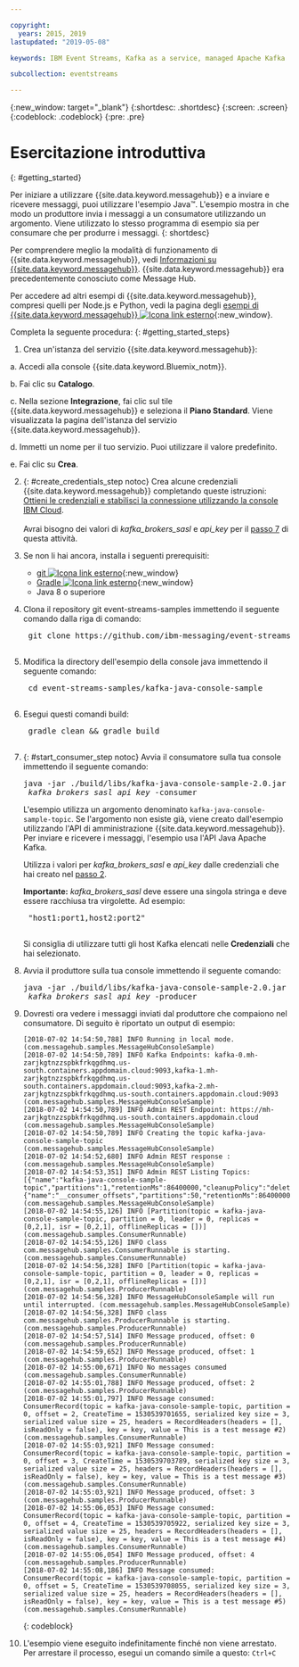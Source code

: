 ```yaml
---

copyright:
  years: 2015, 2019
lastupdated: "2019-05-08"

keywords: IBM Event Streams, Kafka as a service, managed Apache Kafka

subcollection: eventstreams

---
```


{:new_window: target="_blank"}
{:shortdesc: .shortdesc}
{:screen: .screen}
{:codeblock: .codeblock}
{:pre: .pre}

# Esercitazione introduttiva
{: #getting_started}

Per iniziare a utilizzare {{site.data.keyword.messagehub}}
e a inviare e ricevere messaggi, puoi utilizzare l'esempio Java™. L'esempio mostra in che modo un produttore invia
i messaggi a un consumatore utilizzando un argomento. Viene utilizzato lo stesso programma di esempio sia per consumare che per produrre
i messaggi.
{: shortdesc}

Per comprendere meglio la modalità di funzionamento di {{site.data.keyword.messagehub}}, vedi [Informazioni su {{site.data.keyword.messagehub}}](/docs/services/EventStreams?topic=eventstreams-about). {{site.data.keyword.messagehub}} era precedentemente conosciuto come Message Hub.

Per accedere ad altri esempi di {{site.data.keyword.messagehub}}, compresi quelli per Node.js e Python, vedi la pagina degli [esempi di {{site.data.keyword.messagehub}} ![Icona link esterno](../../icons/launch-glyph.svg "Icona link esterno")](https://github.com/ibm-messaging/event-streams-samples){:new_window}.

<!-- 11/01/18 - Karen - removing diagram as requested by James
![Java sample overview diagram](getting_started_sample.gif "Overview diagram of Java sample showing the flow of messages.")
-->

Completa la seguente procedura:
{: #getting_started_steps}
 
1. Crea un'istanza del servizio {{site.data.keyword.messagehub}}:

  a. Accedi alla console {{site.data.keyword.Bluemix_notm}}. 
  
  b. Fai clic su **Catalogo**.
  
  c. Nella sezione **Integrazione**, fai clic sul tile {{site.data.keyword.messagehub}} e seleziona il **Piano Standard**. Viene visualizzata la pagina dell'istanza del servizio {{site.data.keyword.messagehub}}.
  
  d. Immetti un nome per il tuo servizio. Puoi utilizzare il valore predefinito.
  
  e. Fai clic su **Crea**.

2. {: #create_credentials_step notoc} Crea alcune credenziali {{site.data.keyword.messagehub}} completando queste istruzioni: [Ottieni le credenziali e stabilisci la connessione utilizzando la console IBM Cloud](/docs/services/EventStreams?topic=eventstreams-connecting#connect_standard_cf_console).
   <br/>
   <br/>Avrai bisogno dei valori di *kafka_brokers_sasl* e *api_key* per il [passo 7](/docs/services/EventStreams?topic=eventstreams-getting_started#start_consumer_step) di questa attività.   

3. Se non li hai ancora, installa i seguenti prerequisiti:

    * [git ![Icona link esterno](../../icons/launch-glyph.svg "Icona link esterno")](https://git-scm.com/){:new_window}
	* [Gradle ![Icona link esterno](../../icons/launch-glyph.svg "Icona link esterno")](https://gradle.org/){:new_window}
    * Java 8 o superiore
 
4. Clona il repository git event-streams-samples immettendo il seguente comando dalla riga di comando:

    <pre class="pre">
    git clone https://github.com/ibm-messaging/event-streams-samples.git
    </pre>

5. Modifica la directory dell'esempio della console java immettendo il seguente comando:

    <pre class="pre">
    cd event-streams-samples/kafka-java-console-sample
    </pre>

6. Esegui questi comandi build:

    <pre class="pre">
    gradle clean && gradle build
    </pre>

7. {: #start_consumer_step notoc} Avvia il consumatore sulla tua console immettendo il seguente comando:

    <pre class="pre">java -jar ./build/libs/kafka-java-console-sample-2.0.jar
	<var class="keyword varname">kafka_brokers_sasl</var> <var class="keyword varname">api_key</var> -consumer</pre>
    
    L'esempio utilizza un argomento denominato `kafka-java-console-sample-topic`. Se l'argomento non esiste
    già, viene creato dall'esempio utilizzando l'API di amministrazione {{site.data.keyword.messagehub}}. Per inviare e ricevere i
    messaggi, l'esempio usa l'API Java Apache Kafka.

    Utilizza i valori per *kafka_brokers_sasl*
    e *api_key* dalle credenziali che hai creato nel [passo 2](/docs/services/EventStreams?topic=eventstreams-getting_started#create_credentials_step).
	<p></p>

	**Importante:** *kafka_brokers_sasl* deve essere una singola stringa e deve essere racchiusa tra virgolette. Ad esempio:

    <pre class="pre">
    "host1:port1,host2:port2"
    </pre>

    Si consiglia di utilizzare tutti gli host Kafka elencati nelle **Credenziali** che hai selezionato.

8. Avvia il produttore sulla tua console immettendo il seguente comando:
   
    <pre class="pre">java -jar ./build/libs/kafka-java-console-sample-2.0.jar
	<var class="keyword varname">kafka_brokers_sasl</var> <var class="keyword varname">api_key</var> -producer</pre>
  
9. Dovresti ora vedere i messaggi inviati dal produttore che compaiono nel consumatore. Di seguito è
riportato un output di esempio:

    ```
    [2018-07-02 14:54:50,788] INFO Running in local mode. (com.messagehub.samples.MessageHubConsoleSample)
    [2018-07-02 14:54:50,789] INFO Kafka Endpoints: kafka-0.mh-zarjkgtnzzspbkfrkqgdhmq.us-south.containers.appdomain.cloud:9093,kafka-1.mh-zarjkgtnzzspbkfrkqgdhmq.us-south.containers.appdomain.cloud:9093,kafka-2.mh-zarjkgtnzzspbkfrkqgdhmq.us-south.containers.appdomain.cloud:9093 (com.messagehub.samples.MessageHubConsoleSample)
    [2018-07-02 14:54:50,789] INFO Admin REST Endpoint: https://mh-zarjkgtnzzspbkfrkqgdhmq.us-south.containers.appdomain.cloud (com.messagehub.samples.MessageHubConsoleSample)
    [2018-07-02 14:54:50,789] INFO Creating the topic kafka-java-console-sample-topic (com.messagehub.samples.MessageHubConsoleSample)
    [2018-07-02 14:54:52,680] INFO Admin REST response : (com.messagehub.samples.MessageHubConsoleSample)
    [2018-07-02 14:54:53,351] INFO Admin REST Listing Topics: [{"name":"kafka-java-console-sample-topic","partitions":1,"retentionMs":86400000,"cleanupPolicy":"delete"},{"name":"__consumer_offsets","partitions":50,"retentionMs":86400000,"cleanupPolicy":"compact"}] (com.messagehub.samples.MessageHubConsoleSample)
    [2018-07-02 14:54:55,126] INFO [Partition(topic = kafka-java-console-sample-topic, partition = 0, leader = 0, replicas = [0,2,1], isr = [0,2,1], offlineReplicas = [])] (com.messagehub.samples.ConsumerRunnable)
    [2018-07-02 14:54:55,126] INFO class com.messagehub.samples.ConsumerRunnable is starting. (com.messagehub.samples.ConsumerRunnable)
    [2018-07-02 14:54:56,328] INFO [Partition(topic = kafka-java-console-sample-topic, partition = 0, leader = 0, replicas = [0,2,1], isr = [0,2,1], offlineReplicas = [])] (com.messagehub.samples.ProducerRunnable)
    [2018-07-02 14:54:56,328] INFO MessageHubConsoleSample will run until interrupted. (com.messagehub.samples.MessageHubConsoleSample)
    [2018-07-02 14:54:56,328] INFO class com.messagehub.samples.ProducerRunnable is starting. (com.messagehub.samples.ProducerRunnable)
    [2018-07-02 14:54:57,514] INFO Message produced, offset: 0 (com.messagehub.samples.ProducerRunnable)
    [2018-07-02 14:54:59,652] INFO Message produced, offset: 1 (com.messagehub.samples.ProducerRunnable)
    [2018-07-02 14:55:00,671] INFO No messages consumed (com.messagehub.samples.ConsumerRunnable)
    [2018-07-02 14:55:01,788] INFO Message produced, offset: 2 (com.messagehub.samples.ProducerRunnable)
    [2018-07-02 14:55:01,797] INFO Message consumed: ConsumerRecord(topic = kafka-java-console-sample-topic, partition = 0, offset = 2, CreateTime = 1530539701655, serialized key size = 3, serialized value size = 25, headers = RecordHeaders(headers = [], isReadOnly = false), key = key, value = This is a test message #2) (com.messagehub.samples.ConsumerRunnable)
    [2018-07-02 14:55:03,921] INFO Message consumed: ConsumerRecord(topic = kafka-java-console-sample-topic, partition = 0, offset = 3, CreateTime = 1530539703789, serialized key size = 3, serialized value size = 25, headers = RecordHeaders(headers = [], isReadOnly = false), key = key, value = This is a test message #3) (com.messagehub.samples.ConsumerRunnable)
    [2018-07-02 14:55:03,921] INFO Message produced, offset: 3 (com.messagehub.samples.ProducerRunnable)
    [2018-07-02 14:55:06,053] INFO Message consumed: ConsumerRecord(topic = kafka-java-console-sample-topic, partition = 0, offset = 4, CreateTime = 1530539705922, serialized key size = 3, serialized value size = 25, headers = RecordHeaders(headers = [], isReadOnly = false), key = key, value = This is a test message #4) (com.messagehub.samples.ConsumerRunnable)
    [2018-07-02 14:55:06,054] INFO Message produced, offset: 4 (com.messagehub.samples.ProducerRunnable)
    [2018-07-02 14:55:08,186] INFO Message consumed: ConsumerRecord(topic = kafka-java-console-sample-topic, partition = 0, offset = 5, CreateTime = 1530539708055, serialized key size = 3, serialized value size = 25, headers = RecordHeaders(headers = [], isReadOnly = false), key = key, value = This is a test message #5) (com.messagehub.samples.ConsumerRunnable)
    ```
	{: codeblock}
	
10. L'esempio viene eseguito indefinitamente finché non viene arrestato. Per arrestare il processo, esegui un comando simile
a questo: <code>Ctrl+C</code>

<!-- 07/06/18 - Karen: removing until a newer version available
To watch a video that walks
you through getting a Java sample to run against {{site.data.keyword.messagehub}}, see [{{site.data.keyword.messagehub}} - Getting started with IBM's Kafka in the cloud ![External link icon](../../icons/launch-glyph.svg "External link icon")](https://www.youtube.com/watch?v=tt-bLtFzC_4){:new_window}.
-->



